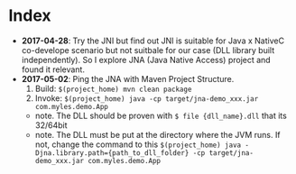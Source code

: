 # Index
- **2017-04-28**: Try the JNI but find out JNI is suitable for Java x NativeC co-develope scenario but not suitbale for our case (DLL library built independently). So I explore JNA (Java Native Access) project and found it relevant.
- **2017-05-02**: Ping the JNA with Maven Project Structure. 
    1. Build:   `$(project_home) mvn clean package`
    1. Invoke:  `$(project_home) java -cp target/jna-demo_xxx.jar com.myles.demo.App` 
    - note. The DLL should be proven with `$ file {dll_name}.dll` that its 32/64bit
    - note. The DLL must be put at the directory where the JVM runs. If not, change the command to this `$(project_home) java -Djna.library.path={path_to_dll_folder} -cp target/jna-demo_xxx.jar com.myles.demo.App` 